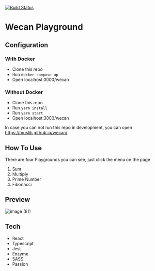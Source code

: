 [![Build Status](https://travis-ci.com/muslih/wecan.svg?token=xcy95sW7HD5sTWiyy9Ey&branch=master)](https://travis-ci.com/muslih/wecan)

# Wecan Playground

## Configuration
### With Docker
- Clone this repo
- Run `docker compose up`
- Open localhost:3000/wecan
### Without Docker
- Clone this repo
- Run `yarn install`
- Run `yarn start`
- Open localhost:3000/wecan

In case you can not run this repo in development, you can open  https://muslih.github.io/wecan/

## How To Use
There are four Playgrounds you can see,  just click the menu on the page
1. Sum
2. Multiply
3. Prime Number
4. Fibonacci

## Preview
![image (81)](https://user-images.githubusercontent.com/2532862/75696226-d4722680-5cdd-11ea-836f-533b6aa20d12.png)


## Tech
- React
- Typescript
- Jest
- Enzyme
- SASS
- Passion
